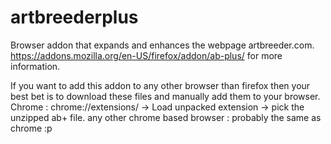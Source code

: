 # artbreederplus

Browser addon that expands and enhances the webpage artbreeder.com.
https://addons.mozilla.org/en-US/firefox/addon/ab-plus/
for more information.

If you want to add this addon to any other browser than firefox then your best bet is to download these files and manually add them to your browser.
Chrome : chrome://extensions/ -> Load unpacked extension -> pick the unzipped ab+ file.
any other chrome based browser : probably the same as chrome :p
